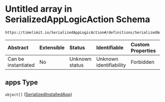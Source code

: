 # Untitled array in SerializedAppLogicAction Schema

```txt
https://timelimit.io/SerializedAppLogicAction#/definitions/SerializedAddInstalledAppsAction/properties/apps
```



| Abstract            | Extensible | Status         | Identifiable            | Custom Properties | Additional Properties | Access Restrictions | Defined In                                                                                           |
| :------------------ | :--------- | :------------- | :---------------------- | :---------------- | :-------------------- | :------------------ | :--------------------------------------------------------------------------------------------------- |
| Can be instantiated | No         | Unknown status | Unknown identifiability | Forbidden         | Allowed               | none                | [SerializedAppLogicAction.schema.json*](SerializedAppLogicAction.schema.json "open original schema") |

## apps Type

`object[]` ([SerializedInstalledApp](serializedapplogicaction-definitions-serializedinstalledapp.md))
